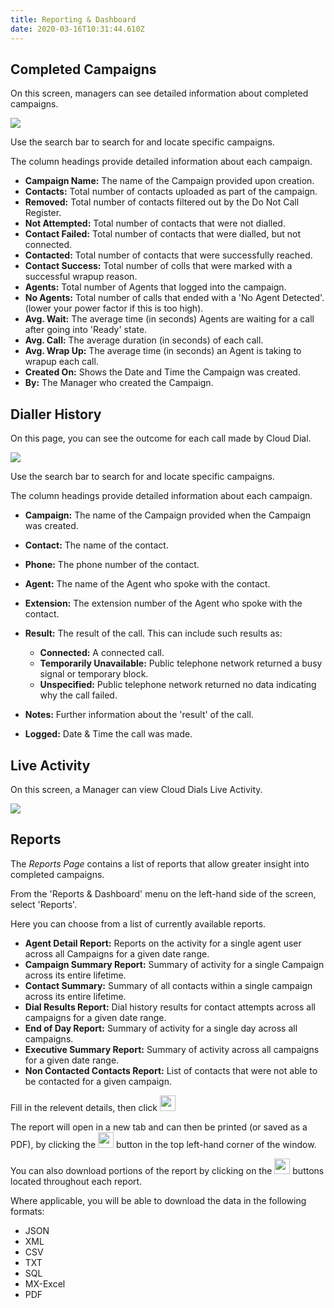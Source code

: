 ```yaml
---
title: Reporting & Dashboard
date: 2020-03-16T10:31:44.610Z
---
```

## Completed Campaigns

On this screen, managers can see detailed information about completed campaigns.

![](/images/clouddial_completed_campaigns.png)

Use the search bar to search for and locate specific campaigns.

The column headings provide detailed information about each campaign.

* **Campaign Name:** The name of the Campaign provided upon creation.
* **Contacts:** Total number of contacts uploaded as part of the campaign.
* **Removed:** Total number of contacts filtered out by the Do Not Call Register.
* **Not Attempted:** Total number of contacts that were not dialled.
* **Contact Failed:** Total number of contacts that were dialled, but not connected.
* **Contacted:** Total number of contacts that were successfully reached.
* **Contact Success:** Total number of colls that were marked with a successful wrapup reason.
* **Agents:** Total number of Agents that logged into the campaign.
* **No Agents:** Total number of calls that ended with a 'No Agent Detected'. (lower your power factor if this is too high).
* **Avg. Wait:** The average time (in seconds) Agents are waiting for a call after going into 'Ready' state.
* **Avg. Call:** The average duration (in seconds) of each call.
* **Avg. Wrap Up:** The average time (in seconds) an Agent is taking to wrapup each call. 
* **Created On:** Shows the Date and Time the Campaign was created.
* **By:** The Manager who created the Campaign.

## Dialler History

On this page, you can see the outcome for each call made by Cloud Dial.

![](/images/clouddial_dialler_history.png)

Use the search bar to search for and locate specific campaigns.

The column headings provide detailed information about each campaign.

* **Campaign:** The name of the Campaign provided when the Campaign was created.
* **Contact:** The name of the contact.
* **Phone:** The phone number of the contact.
* **Agent:** The name of the Agent who spoke with the contact.
* **Extension:** The extension number of the Agent who spoke with the contact.
* **Result:** The result of the call. This can include such results as:

  * **Connected:** A connected call.
  * **Temporarily Unavailable:** Public telephone network returned a busy signal or temporary block.
  * **Unspecified:** Public telephone network returned no data indicating why the call failed.
* **Notes:** Further information about the 'result' of the call.
* **Logged:** Date & Time the call was made.

## Live Activity

On this screen, a Manager can view Cloud Dials Live Activity.

![](/images/clouddial_live_activity.png)

## Reports

The *Reports Page* contains a list of reports that allow greater insight into completed campaigns.

From the 'Reports & Dashboard' menu on the left-hand side of the screen, select 'Reports'.

Here you can choose from a list of currently available reports. 

* **Agent Detail Report:** Reports on the activity for a single agent user across all Campaigns for a given date range. 
* **Campaign Summary Report:** Summary of activity for a single Campaign across its entire lifetime.
* **Contact Summary:** Summary of all contacts within a single campaign across its entire lifetime.
* **Dial Results Report:** Dial history results for contact attempts across all campaigns for a given date range.
* **End of Day Report:** Summary of activity for a single day across all campaigns.
* **Executive Summary Report:** Summary of activity across all campaigns for a given date range.
* **Non Contacted Contacts Report:** List of contacts that were not able to be contacted for a given campaign.

Fill in the relevent details, then click <img style="width: auto; height: 25px;" src="/images/clouddial_view_report_button.png"> 

The report will open in a new tab and can then be printed (or saved as a PDF), by clicking the <img style="width: auto; height: 25px;" src="/images/clouddial_print_button.png"> button in the top left-hand corner of the window.

You can also download portions of the report by clicking on the <img style="width: auto; height: 25px;" src="/images/clouddial_download_button.png"> buttons located throughout each report. 

Where applicable, you will be able to download the data in the following formats:

* JSON
* XML
* CSV
* TXT
* SQL
* MX-Excel
* PDF